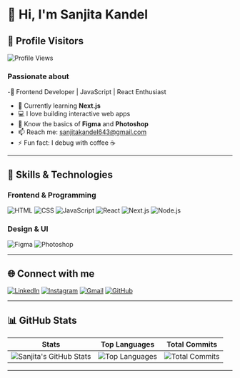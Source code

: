 # 👋 Hi, I'm Sanjita Kandel
   
## 👀 Profile Visitors

![Profile Views](https://komarev.com/ghpvc/?username=sanjitakandel&color=0e75b6&style=flat-square)

### Passionate about
-🚀 Frontend Developer | JavaScript | React Enthusiast
- 🌱 Currently learning **Next.js**  
- 💻 I love building interactive web apps  
- 🎨 Know the basics of **Figma** and **Photoshop**  
- 📫 Reach me: [sanjitakandel643@gmail.com](mailto:sanjitakandel643@gmail.com)  
- ⚡ Fun fact: I debug with coffee ☕

---

## 🔧 Skills & Technologies

### Frontend & Programming
![HTML](https://img.shields.io/badge/HTML-E34F26?style=for-the-badge&logo=html5&logoColor=white)
![CSS](https://img.shields.io/badge/CSS-1572B6?style=for-the-badge&logo=css3&logoColor=white)
![JavaScript](https://img.shields.io/badge/JavaScript-F7DF1E?style=for-the-badge&logo=javascript&logoColor=black)
![React](https://img.shields.io/badge/React-61DAFB?style=for-the-badge&logo=react&logoColor=black)
![Next.js](https://img.shields.io/badge/Next.js-000000?style=for-the-badge&logo=next.js&logoColor=white)
![Node.js](https://img.shields.io/badge/Node.js-339933?style=for-the-badge&logo=node.js&logoColor=white)

### Design & UI
![Figma](https://img.shields.io/badge/Figma-F24E1E?style=for-the-badge&logo=figma&logoColor=white)
![Photoshop](https://img.shields.io/badge/Photoshop-31A8FF?style=for-the-badge&logo=adobe-photoshop&logoColor=white)

---

## 🌐 Connect with me

[![LinkedIn](https://img.shields.io/badge/LinkedIn-0A66C2?style=for-the-badge&logo=linkedin&logoColor=white)](https://linkedin.com/in/sanjita)
[![Instagram](https://img.shields.io/badge/Instagram-E4405F?style=for-the-badge&logo=instagram&logoColor=white)](https://www.instagram.com/sanjita.kandel.75/)
[![Gmail](https://img.shields.io/badge/Gmail-D14836?style=for-the-badge&logo=gmail&logoColor=white)](mailto:sqanjitakandel643@gmail.com)
[![GitHub](https://img.shields.io/badge/GitHub-181717?style=for-the-badge&logo=github&logoColor=white)](https://github.com/sanjitakandel)

---

## 📊 GitHub Stats

| Stats | Top Languages | Total Commits |
|-------|---------------|---------------|
| ![Sanjita's GitHub Stats](https://github-readme-stats.vercel.app/api?username=sanjitakandel&show_icons=true&theme=tokyonight&count_private=true) | ![Top Languages](https://github-readme-stats.vercel.app/api/top-langs/?username=sanjitakandel&layout=compact&theme=tokyonight) | ![Total Commits](https://img.shields.io/badge/Total_Commits-7-blue) |

---

